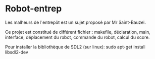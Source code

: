 # Robot-entrep

Les malheurs de l'entrepôt est un sujet proposé par Mr Saint-Bauzel.

Ce projet est constitué de différent fichier : makefile, déclaration, main, interface, déplacement du robot, commande du robot, calcul du score.

Pour installer la bibliothèque de SDL2 (sur linux):
sudo apt-get install libsdl2-dev

